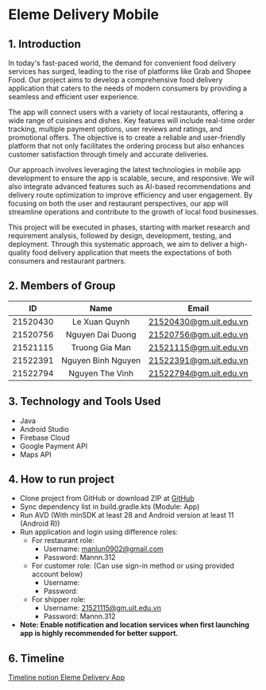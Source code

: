 # Eleme Delivery Mobile

## 1. Introduction

In today's fast-paced world, the demand for convenient food delivery services has surged, leading to the rise of platforms like Grab and Shopee Food. Our project aims to develop a comprehensive food delivery application that caters to the needs of modern consumers by providing a seamless and efficient user experience.

The app will connect users with a variety of local restaurants, offering a wide range of cuisines and dishes. Key features will include real-time order tracking, multiple payment options, user reviews and ratings, and promotional offers. The objective is to create a reliable and user-friendly platform that not only facilitates the ordering process but also enhances customer satisfaction through timely and accurate deliveries.

Our approach involves leveraging the latest technologies in mobile app development to ensure the app is scalable, secure, and responsive. We will also integrate advanced features such as AI-based recommendations and delivery route optimization to improve efficiency and user engagement. By focusing on both the user and restaurant perspectives, our app will streamline operations and contribute to the growth of local food businesses.

This project will be executed in phases, starting with market research and requirement analysis, followed by design, development, testing, and deployment. Through this systematic approach, we aim to deliver a high-quality food delivery application that meets the expectations of both consumers and restaurant partners.

## 2. Members of Group 
|    ID    |       Name       |         Email          |
|:--------:|:----------------:|:----------------------:|
| 21520430 |  Le Xuan Quynh   | 21520430@gm.uit.edu.vn |
| 21520756 | Nguyen Dai Duong | 21520756@gm.uit.edu.vn |
| 21521115 |  Truong Gia Man | 21521115@gm.uit.edu.vn |
| 21522391 | Nguyen Binh Nguyen  | 21522391@gm.uit.edu.vn |
| 21522794 | Nguyen The Vinh  | 21522794@gm.uit.edu.vn |
## 3. Technology and Tools Used
- Java
- Android Studio
- Firebase Cloud
- Google Payment API
- Maps API
## 4. How to run project
- Clone project from GitHub or download ZIP at [GitHub](https://github.com/Mann202/Eleme-Delivery-Mobile-App)
- Sync dependency list in build.gradle.kts (Module: App)
- Run AVD (With minSDK at least 28 and Android version at least 11 (Android R))
- Run application and login using difference roles:
  - For restaurant role: 
    + Username: manlun0902@gmail.com
    + Password: Mannn.312
  - For customer role: (Can use sign-in method or using provided account below)
    + Username: 
    + Password:
  - For shipper role: 
    + Username: 21521115@gm.uit.edu.vn
    + Password: Mannn.312
- **Note: Enable notification and location services when first launching app is highly recommended for better support.**
## 6. Timeline
[Timeline notion Eleme Delivery App](https://www.notion.so/xuanquynhle/f68f9aef73d7457ca294b58a89902881?v=3ae051258dc548a8ba086e04318c4c5d)
